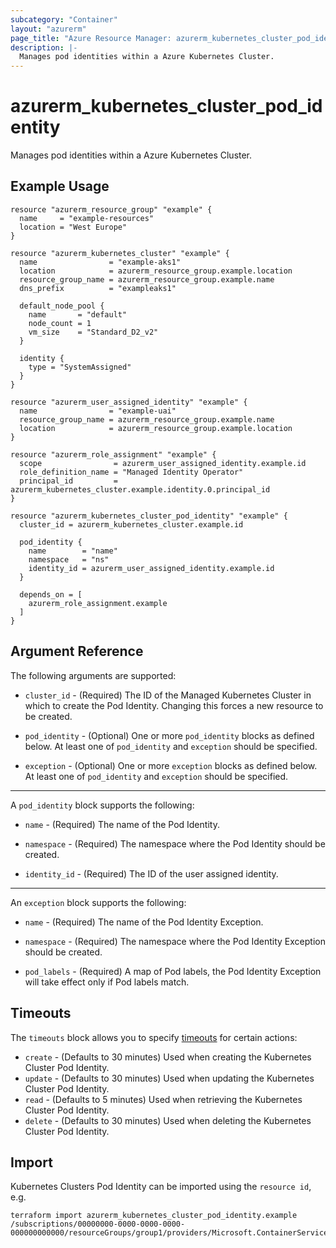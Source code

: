 ```yaml
---
subcategory: "Container"
layout: "azurerm"
page_title: "Azure Resource Manager: azurerm_kubernetes_cluster_pod_identity"
description: |-
  Manages pod identities within a Azure Kubernetes Cluster.
---
```


# azurerm_kubernetes_cluster_pod_identity

Manages pod identities within a Azure Kubernetes Cluster.

## Example Usage

```hcl
resource "azurerm_resource_group" "example" {
  name     = "example-resources"
  location = "West Europe"
}

resource "azurerm_kubernetes_cluster" "example" {
  name                = "example-aks1"
  location            = azurerm_resource_group.example.location
  resource_group_name = azurerm_resource_group.example.name
  dns_prefix          = "exampleaks1"

  default_node_pool {
    name       = "default"
    node_count = 1
    vm_size    = "Standard_D2_v2"
  }

  identity {
    type = "SystemAssigned"
  }
}

resource "azurerm_user_assigned_identity" "example" {
  name                = "example-uai"
  resource_group_name = azurerm_resource_group.example.name
  location            = azurerm_resource_group.example.location
}

resource "azurerm_role_assignment" "example" {
  scope                = azurerm_user_assigned_identity.example.id
  role_definition_name = "Managed Identity Operator"
  principal_id         = azurerm_kubernetes_cluster.example.identity.0.principal_id
}

resource "azurerm_kubernetes_cluster_pod_identity" "example" {
  cluster_id = azurerm_kubernetes_cluster.example.id

  pod_identity {
    name        = "name"
    namespace   = "ns"
    identity_id = azurerm_user_assigned_identity.example.id
  }

  depends_on = [
    azurerm_role_assignment.example
  ]
}
```

## Argument Reference

The following arguments are supported:

* `cluster_id` - (Required) The ID of the Managed Kubernetes Cluster in which to create the Pod Identity. Changing this forces a new resource to be created.

* `pod_identity` - (Optional) One or more `pod_identity` blocks as defined below. At least one of `pod_identity` and `exception` should be specified.

* `exception` - (Optional) One or more `exception` blocks as defined below. At least one of `pod_identity` and `exception` should be specified.

---

A `pod_identity` block supports the following:

* `name` - (Required) The name of the Pod Identity.

* `namespace` - (Required) The namespace where the Pod Identity should be created.

* `identity_id` - (Required) The ID of the user assigned identity.

---

An `exception` block supports the following:

* `name` - (Required) The name of the Pod Identity Exception.

* `namespace` - (Required) The namespace where the Pod Identity Exception should be created.

* `pod_labels` - (Required) A map of Pod labels, the Pod Identity Exception will take effect only if Pod labels match.

## Timeouts

The `timeouts` block allows you to specify [timeouts](https://www.terraform.io/docs/configuration/resources.html#timeouts) for certain actions:

* `create` - (Defaults to 30 minutes) Used when creating the Kubernetes Cluster Pod Identity.
* `update` - (Defaults to 30 minutes) Used when updating the Kubernetes Cluster Pod Identity.
* `read` - (Defaults to 5 minutes) Used when retrieving the Kubernetes Cluster Pod Identity.
* `delete` - (Defaults to 30 minutes) Used when deleting the Kubernetes Cluster Pod Identity.

## Import

Kubernetes Clusters Pod Identity can be imported using the `resource id`, e.g.

```shell
terraform import azurerm_kubernetes_cluster_pod_identity.example /subscriptions/00000000-0000-0000-0000-000000000000/resourceGroups/group1/providers/Microsoft.ContainerService/managedClusters/cluster1
```
